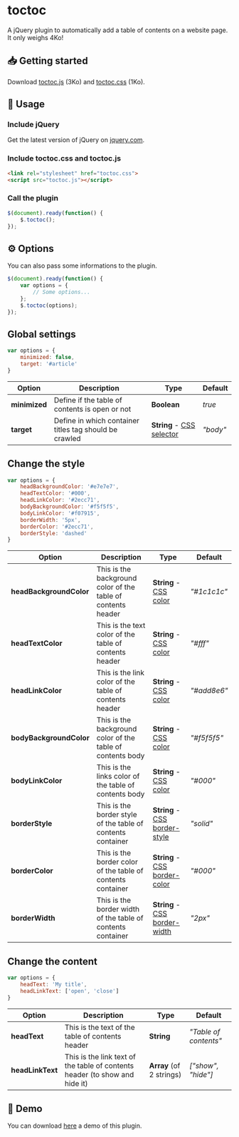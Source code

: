 # toctoc
A jQuery plugin to automatically add a table of contents on a website page. It only weighs 4Ko! 

## 📥 Getting started
Download [toctoc.js](https://github.com/ThibaudArros/toctoc/blob/master/toctoc.js) (3Ko) and [toctoc.css](https://github.com/ThibaudArros/toctoc/blob/master/toctoc.css) (1Ko).

## 📑 Usage
### Include jQuery
Get the latest version of jQuery on [jquery.com](https://code.jquery.com).

### Include toctoc.css and toctoc.js
```html
<link rel="stylesheet" href="toctoc.css">
<script src="toctoc.js"></script>
```

### Call the plugin
```javascript
$(document).ready(function() {
    $.toctoc();
});
```

## ⚙️ Options
You can also pass some informations to the plugin.
```javascript
$(document).ready(function() {
    var options = {
        // Some options...
    };
    $.toctoc(options);
});
```

## Global settings
```javascript
var options = {
    minimized: false,
    target: '#article'
}
```

| Option        | Description                                            | Type                                                                             | Default  |
|---------------|--------------------------------------------------------|----------------------------------------------------------------------------------|----------|
| **minimized** | Define if the table of contents is open or not         | **Boolean**                                                                      | *true*   |
| **target**    | Define in which container titles tag should be crawled | **String** - [CSS selector](https://www.w3schools.com/cssref/css_selectors.asp)  | *"body"* |


## Change the style
```javascript
var options = {
    headBackgroundColor: '#e7e7e7',
    headTextColor: '#000',
    headLinkColor: '#2ecc71',
    bodyBackgroundColor: '#f5f5f5',   
    bodyLinkColor: '#f07915',
    borderWidth: '5px',
    borderColor: '#2ecc71',
    borderStyle: 'dashed'
}
```

| Option                  | Description                                                  | Type                                                                                | Default     |
|-------------------------|--------------------------------------------------------------|-------------------------------------------------------------------------------------|-------------|
| **headBackgroundColor** | This is the background color of the table of contents header | **String** - [CSS color](https://www.w3schools.com/colors/default.asp)              | *"#1c1c1c"* |
| **headTextColor**       | This is the text color of the table of contents header       | **String** - [CSS color](https://www.w3schools.com/colors/default.asp)              | *"#fff"*    |
| **headLinkColor**       | This is the link color of the table of contents header       | **String** - [CSS color](https://www.w3schools.com/colors/default.asp)              | *"#add8e6"* |
| **bodyBackgroundColor** | This is the background color of the table of contents body   | **String** - [CSS color](https://www.w3schools.com/colors/default.asp)              | *"#f5f5f5"* |
| **bodyLinkColor**       | This is the links color of the table of contents body        | **String** - [CSS color](https://www.w3schools.com/colors/default.asp)              | *"#000"*    |
| **borderStyle**         | This is the border style of the table of contents container  | **String** - [CSS border-style](https://www.w3schools.com/css/css_border_sides.asp) | *"solid"*   |
| **borderColor**         | This is the border color of the table of contents container  | **String** - [CSS border-color](https://www.w3schools.com/css/css_border_color.asp) | *"#000"*    |
| **borderWidth**         | This is the border width of the table of contents container  | **String** - [CSS border-width](https://www.w3schools.com/css/css_border_sides.asp) | *"2px"*     |


## Change the content
```javascript
var options = {
    headText: 'My title',
    headLinkText: ['open', 'close']
}
```

| Option           | Description                                                                 | Type                     | Default               |
|------------------|-----------------------------------------------------------------------------|--------------------------|-----------------------|
| **headText**     | This is the text of the table of contents header                            | **String**               | *"Table of contents"* |
| **headLinkText** | This is the link text of the table of contents header (to show and hide it) | **Array** (of 2 strings) | *["show", "hide"]*    |


## 👀 Demo
You can download [here](https://github.com/ThibaudArros/toctoc/blob/master/demo.html) a demo of this plugin.
